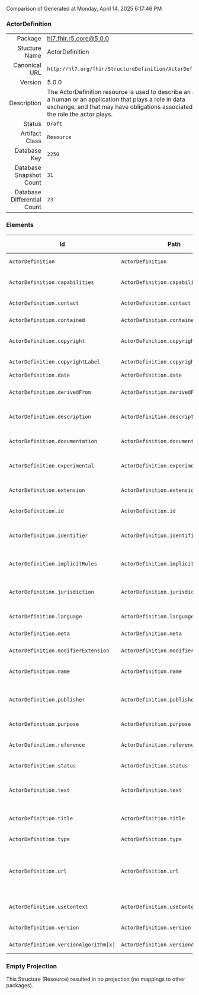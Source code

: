 Comparison of 
Generated at Monday, April 14, 2025 6:17:46 PM

### ActorDefinition

|      |     |
| ---: | --- |
| Package | hl7.fhir.r5.core@5.0.0 |
| Stucture Name | ActorDefinition |
| Canonical URL | `http://hl7.org/fhir/StructureDefinition/ActorDefinition` |
| Version | 5.0.0 |
| Description | The ActorDefinition resource is used to describe an actor - a human or an application that plays a role in data exchange, and that may have obligations associated with the role the actor plays. |
| Status | `Draft` |
| Artifact Class | `Resource` |
| Database Key | `2250` |
| Database Snapshot Count | `31` |
| Database Differential Count | `23` |

### Elements

| Id | Path | Name | Base Path | Short | Cardinality | Collated Type | Binding Strength | Binding Value Set |
| -- | ---- | ---- | --------- | ----- | ----------- | ------------- | ---------------- | ----------------- |
| `ActorDefinition` | `ActorDefinition` | `ActorDefinition` | ActorDefinition | An application that exchanges data | 0..* | ActorDefinition |  |  |
| `ActorDefinition.capabilities` | `ActorDefinition.capabilities` | `capabilities` | ActorDefinition.capabilities | CapabilityStatement for the actor (if applicable) | 0..1 | canonical(http://hl7.org/fhir/StructureDefinition/CapabilityStatement) |  |  |
| `ActorDefinition.contact` | `ActorDefinition.contact` | `contact` | ActorDefinition.contact | Contact details for the publisher | 0..* | ContactDetail |  |  |
| `ActorDefinition.contained` | `ActorDefinition.contained` | `contained` | DomainResource.contained | Contained, inline Resources | 0..* | Resource |  |  |
| `ActorDefinition.copyright` | `ActorDefinition.copyright` | `copyright` | ActorDefinition.copyright | Use and/or publishing restrictions | 0..1 | markdown |  |  |
| `ActorDefinition.copyrightLabel` | `ActorDefinition.copyrightLabel` | `copyrightLabel` | ActorDefinition.copyrightLabel | Copyright holder and year(s) | 0..1 | string |  |  |
| `ActorDefinition.date` | `ActorDefinition.date` | `date` | ActorDefinition.date | Date last changed | 0..1 | dateTime |  |  |
| `ActorDefinition.derivedFrom` | `ActorDefinition.derivedFrom` | `derivedFrom` | ActorDefinition.derivedFrom | Definition of this actor in another context / IG | 0..* | canonical(http://hl7.org/fhir/StructureDefinition/ActorDefinition) |  |  |
| `ActorDefinition.description` | `ActorDefinition.description` | `description` | ActorDefinition.description | Natural language description of the actor | 0..1 | markdown |  |  |
| `ActorDefinition.documentation` | `ActorDefinition.documentation` | `documentation` | ActorDefinition.documentation | Functionality associated with the actor | 0..1 | markdown |  |  |
| `ActorDefinition.experimental` | `ActorDefinition.experimental` | `experimental` | ActorDefinition.experimental | For testing purposes, not real usage | 0..1 | boolean |  |  |
| `ActorDefinition.extension` | `ActorDefinition.extension` | `extension` | DomainResource.extension | Additional content defined by implementations | 0..* | Extension |  |  |
| `ActorDefinition.id` | `ActorDefinition.id` | `id` | Resource.id | Logical id of this artifact | 0..1 | id |  |  |
| `ActorDefinition.identifier` | `ActorDefinition.identifier` | `identifier` | ActorDefinition.identifier | Additional identifier for the actor definition (business identifier) | 0..* | Identifier |  |  |
| `ActorDefinition.implicitRules` | `ActorDefinition.implicitRules` | `implicitRules` | Resource.implicitRules | A set of rules under which this content was created | 0..1 | uri |  |  |
| `ActorDefinition.jurisdiction` | `ActorDefinition.jurisdiction` | `jurisdiction` | ActorDefinition.jurisdiction | Intended jurisdiction for actor definition (if applicable) | 0..* | CodeableConcept | `Extensible` | `http://hl7.org/fhir/ValueSet/jurisdiction` |
| `ActorDefinition.language` | `ActorDefinition.language` | `language` | Resource.language | Language of the resource content | 0..1 | code | `Required` | `http://hl7.org/fhir/ValueSet/all-languages|5.0.0` |
| `ActorDefinition.meta` | `ActorDefinition.meta` | `meta` | Resource.meta | Metadata about the resource | 0..1 | Meta |  |  |
| `ActorDefinition.modifierExtension` | `ActorDefinition.modifierExtension` | `modifierExtension` | DomainResource.modifierExtension | Extensions that cannot be ignored | 0..* | Extension |  |  |
| `ActorDefinition.name` | `ActorDefinition.name` | `name` | ActorDefinition.name | Name for this actor definition (computer friendly) | 0..1 | string |  |  |
| `ActorDefinition.publisher` | `ActorDefinition.publisher` | `publisher` | ActorDefinition.publisher | Name of the publisher/steward (organization or individual) | 0..1 | string |  |  |
| `ActorDefinition.purpose` | `ActorDefinition.purpose` | `purpose` | ActorDefinition.purpose | Why this actor definition is defined | 0..1 | markdown |  |  |
| `ActorDefinition.reference` | `ActorDefinition.reference` | `reference` | ActorDefinition.reference | Reference to more information about the actor | 0..* | url |  |  |
| `ActorDefinition.status` | `ActorDefinition.status` | `status` | ActorDefinition.status | draft \| active \| retired \| unknown | 1..1 | code | `Required` | `http://hl7.org/fhir/ValueSet/publication-status|5.0.0` |
| `ActorDefinition.text` | `ActorDefinition.text` | `text` | DomainResource.text | Text summary of the resource, for human interpretation | 0..1 | Narrative |  |  |
| `ActorDefinition.title` | `ActorDefinition.title` | `title` | ActorDefinition.title | Name for this actor definition (human friendly) | 0..1 | string |  |  |
| `ActorDefinition.type` | `ActorDefinition.type` | `type` | ActorDefinition.type | person \| system | 1..1 | code | `Required` | `http://hl7.org/fhir/ValueSet/examplescenario-actor-type|5.0.0` |
| `ActorDefinition.url` | `ActorDefinition.url` | `url` | ActorDefinition.url | Canonical identifier for this actor definition, represented as a URI (globally unique) | 0..1 | uri |  |  |
| `ActorDefinition.useContext` | `ActorDefinition.useContext` | `useContext` | ActorDefinition.useContext | The context that the content is intended to support | 0..* | UsageContext |  |  |
| `ActorDefinition.version` | `ActorDefinition.version` | `version` | ActorDefinition.version | Business version of the actor definition | 0..1 | string |  |  |
| `ActorDefinition.versionAlgorithm[x]` | `ActorDefinition.versionAlgorithm[x]` | `versionAlgorithm[x]` | ActorDefinition.versionAlgorithm[x] | How to compare versions | 0..1 | Coding, string | `Extensible` | `http://hl7.org/fhir/ValueSet/version-algorithm` |
### Empty Projection

This Structure (Resource) resulted in no projection (no mappings to other packages).

